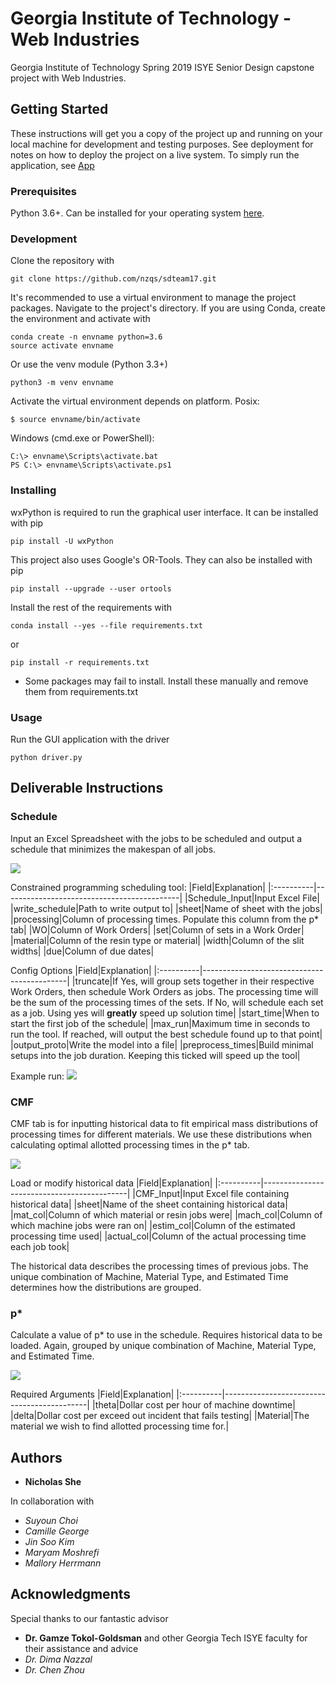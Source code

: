 # Georgia Institute of Technology - Web Industries

Georgia Institute of Technology Spring 2019 ISYE Senior Design capstone project with Web Industries.

## Getting Started

These instructions will get you a copy of the project up and running on your local machine for development and testing purposes. See deployment for notes on how to deploy the project on a live system.
To simply run the application, see [App](#App)

### Prerequisites

Python 3.6+. Can be installed for your operating system [here](https://www.python.org/downloads/).

### Development

Clone the repository with
```
git clone https://github.com/nzqs/sdteam17.git
```

It's recommended to use a virtual environment to manage the project packages. Navigate to the project's directory.
If you are using Conda, create the environment and activate with
```
conda create -n envname python=3.6
source activate envname
```
Or use the venv module (Python 3.3+)
```
python3 -m venv envname
```
Activate the virtual environment depends on platform.
Posix:
```
$ source envname/bin/activate
```
Windows (cmd.exe or PowerShell):
```
C:\> envname\Scripts\activate.bat
PS C:\> envname\Scripts\activate.ps1
```

### Installing
wxPython is required to run the graphical user interface. It can be installed with pip
```
pip install -U wxPython
```

This project also uses Google's OR-Tools. They can also be installed with pip
```
pip install --upgrade --user ortools
```

Install the rest of the requirements with
```
conda install --yes --file requirements.txt
```
or
```
pip install -r requirements.txt
```
* Some packages may fail to install. Install these manually and remove them from requirements.txt

### Usage

Run the GUI application with the driver
```
python driver.py
```

## Deliverable Instructions

### Schedule

Input an Excel Spreadsheet with the jobs to be scheduled and output a schedule that minimizes the makespan of all jobs.

<img src="https://github.com/nzqs/sdteam17/blob/master/deliverable/resources/images/GUI%20Schedule%20tab.PNG">

Constrained programming scheduling tool:
|Field|Explanation|
|:----------|--------------------------------------------|
|Schedule_Input|Input Excel File|
|write_schedule|Path to write output to|
|sheet|Name of sheet with the jobs|
|processing|Column of processing times. Populate this column from the p* tab|
|WO|Column of Work Orders|
|set|Column of sets in a Work Order|
|material|Column of the resin type or material|
|width|Column of the slit widths|
|due|Column of due dates|

Config Options
|Field|Explanation|
|:----------|--------------------------------------------|
|truncate|If Yes, will group sets together in their respective Work Orders, then schedule Work Orders as jobs. The processing time will be the sum of the processing times of the sets. If No, will schedule each set as a job. Using yes will **greatly** speed up solution time|
|start_time|When to start the first job of the schedule|
|max_run|Maximum time in seconds to run the tool. If reached, will output the best schedule found up to that point|
|output_proto|Write the model into a file|
|preprocess_times|Build minimal setups into the job duration. Keeping this ticked will speed up the tool|

Example run:
<img src="https://github.com/nzqs/sdteam17/blob/master/deliverable/resources/images/GUI%20Schedule%20Run%20example.PNG?raw=true">

### CMF

CMF tab is for inputting historical data to fit empirical mass distributions of processing times for different materials. We use these distributions when calculating optimal allotted processing times in the p* tab.

<img src="https://github.com/nzqs/sdteam17/blob/master/deliverable/resources/images/GUI%20CMF%20tab.PNG">

Load or modify historical data
|Field|Explanation|
|:----------|--------------------------------------------|
|CMF_Input|Input Excel file containing historical data|
|sheet|Name of the sheet containing historical data|
|mat_col|Column of which material or resin jobs were|
|mach_col|Column of which machine jobs were ran on|
|estim_col|Column of the estimated processing time used|
|actual_col|Column of the actual processing time each job took|

The historical data describes the processing times of previous jobs. The unique combination of Machine, Material Type, and Estimated Time determines how the distributions are grouped.

### p*

Calculate a value of p* to use in the schedule. Requires historical data to be loaded. Again, grouped by unique combination of Machine, Material Type, and Estimated Time.

<img src="https://github.com/nzqs/sdteam17/blob/master/deliverable/resources/images/GUI%20pstar%20tab.PNG">

Required Arguments
|Field|Explanation|
|:----------|--------------------------------------------|
|theta|Dollar cost per hour of machine downtime|
|delta|Dollar cost per exceed out incident that fails testing|
|Material|The material we wish to find allotted processing time for.|

## Authors

* **Nicholas She**

In collaboration with
* *Suyoun Choi*
* *Camille George*
* *Jin Soo Kim*
* *Maryam Moshrefi*
* *Mallory Herrmann*

## Acknowledgments

Special thanks to our fantastic advisor
* **Dr. Gamze Tokol-Goldsman**
and other Georgia Tech ISYE faculty for their assistance and advice
* *Dr. Dima Nazzal*
* *Dr. Chen Zhou*
